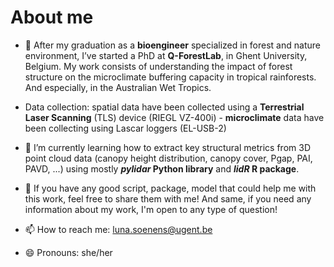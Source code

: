 # About me

- 🔭 After my graduation as a **bioengineer** specialized in forest and nature environment, I’ve started a PhD at **Q-ForestLab**, in Ghent University, Belgium. My work consists of understanding the impact of forest structure on the microclimate buffering capacity in tropical rainforests. And especially, in the Australian Wet Tropics.
  
- Data collection: spatial data have been collected using a **Terrestrial Laser Scanning** (TLS) device (RIEGL VZ-400i) - **microclimate** data have been collecting using Lascar loggers (EL-USB-2)
  
- 🌱 I’m currently learning how to extract key structural metrics from 3D point cloud data (canopy height distribution, canopy cover, Pgap, PAI, PAVD, ...) using mostly ***pylidar* Python library** and ***lidR* R package**.
  
- 👯 If you have any good script, package, model that could help me with this work, feel free to share them with me! And same, if you need any information about my work, I'm open to any type of question!
  
- 📫 How to reach me: luna.soenens@ugent.be
  
- 😄 Pronouns: she/her
